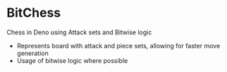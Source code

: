 # BitChess
Chess in Deno using Attack sets and Bitwise logic

- Represents board with attack and piece sets, allowing for faster move generation
- Usage of bitwise logic where possible